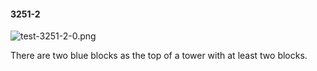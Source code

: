 #### 3251-2
![test-3251-2-0.png](https://github.com/lil-lab/nlvr/raw/master/nlvr/test/images/4/test-3251-2-0.png "test-3251-2-0.png")

There are two blue blocks as the top of a tower with at least two blocks.